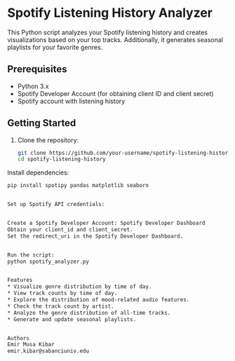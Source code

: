 # Spotify Listening History Analyzer

This Python script analyzes your Spotify listening history and creates visualizations based on your top tracks. Additionally, it generates seasonal playlists for your favorite genres.

## Prerequisites

- Python 3.x
- Spotify Developer Account (for obtaining client ID and client secret)
- Spotify account with listening history

## Getting Started

1. Clone the repository:

   ```bash
   git clone https://github.com/your-username/spotify-listening-history.git
   cd spotify-listening-history

   
Install dependencies:

```bash
pip install spotipy pandas matplotlib seaborn


Set up Spotify API credentials:


Create a Spotify Developer Account: Spotify Developer Dashboard
Obtain your client_id and client_secret.
Set the redirect_uri in the Spotify Developer Dashboard.


Run the script:
python spotify_analyzer.py


Features
* Visualize genre distribution by time of day.
* View track counts by time of day.
* Explore the distribution of mood-related audio features.
* Check the track count by artist.
* Analyze the genre distribution of all-time tracks.
* Generate and update seasonal playlists.


Authors
Emir Musa Kibar 
emir.kibar@sabanciuniv.edu
